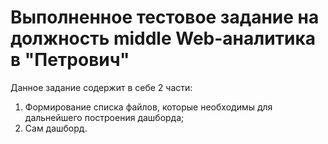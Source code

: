 # Выполненное тестовое задание на должность middle Web-аналитика в "Петрович"
Данное задание содержит в себе 2 части:
1. Формирование списка файлов, которые необходимы для дальнейшего построения дашборда;
2. Сам дашборд.
